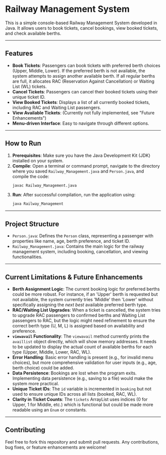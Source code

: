 # Railway Management System

This is a simple console-based Railway Management System developed in Java. It allows users to book tickets, cancel bookings, view booked tickets, and check available berths.

---

## Features

* **Book Tickets**: Passengers can book tickets with preferred berth choices (Upper, Middle, Lower). If the preferred berth is not available, the system attempts to assign another available berth. If all regular berths are full, it allocates RAC (Reservation Against Cancellation) or Waiting List (WL) tickets.
* **Cancel Tickets**: Passengers can cancel their booked tickets using their unique ticket ID.
* **View Booked Tickets**: Displays a list of all currently booked tickets, including RAC and Waiting List passengers.
* **View Available Tickets**: (Currently not fully implemented, see "Future Enhancements")
* **Menu-driven Interface**: Easy to navigate through different options.

---

## How to Run

1.  **Prerequisites**: Make sure you have the Java Development Kit (JDK) installed on your system.
2.  **Compile**:
    Open a terminal or command prompt, navigate to the directory where you saved `Railway_Management.java` and `Person.java`, and compile the code:
    ```bash
    javac Railway_Management.java
    ```
3.  **Run**:
    After successful compilation, run the application using:
    ```bash
    java Railway_Management
    ```

---

## Project Structure

* `Person.java`: Defines the `Person` class, representing a passenger with properties like name, age, berth preference, and ticket ID.
* `Railway_Management.java`: Contains the main logic for the railway management system, including booking, cancellation, and viewing functionalities.

---

## Current Limitations & Future Enhancements

* **Berth Assignment Logic**: The current booking logic for preferred berths could be more robust. For instance, if an 'Upper' berth is requested but not available, the system currently tries 'Middle' then 'Lower' without specifically assigning the *next best* available preferred berth type.
* **RAC/Waiting List Upgrades**: When a ticket is cancelled, the system tries to upgrade RAC passengers to confirmed berths and Waiting List passengers to RAC, but the logic might need refinement to ensure the correct berth type (U, M, L) is assigned based on availability and preference.
* **`viewavail` Functionality**: The `viewavail` method currently prints the `availlist` object directly, which will show memory addresses. It needs to be updated to display the actual count of available berths for each type (Upper, Middle, Lower, RAC, WL).
* **Error Handling**: Basic error handling is present (e.g., for invalid menu choices), but more comprehensive validation for user inputs (e.g., age, berth choice) could be added.
* **Data Persistence**: Bookings are lost when the program exits. Implementing data persistence (e.g., saving to a file) would make the system more practical.
* **Unique Ticket IDs**: The `id` variable is incremented in `booking` but not used to ensure unique IDs across all lists (booked, RAC, WL).
* **Clarity in Ticket Counts**: The `tickets` ArrayList uses indices (0 for Upper, 1 for Middle, etc.) which is functional but could be made more readable using an `Enum` or constants.

---

## Contributing

Feel free to fork this repository and submit pull requests. Any contributions, bug fixes, or feature enhancements are welcome!

